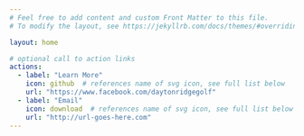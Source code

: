```yaml
---
# Feel free to add content and custom Front Matter to this file.
# To modify the layout, see https://jekyllrb.com/docs/themes/#overriding-theme-defaults

layout: home

# optional call to action links
actions:
  - label: "Learn More"
    icon: github  # references name of svg icon, see full list below
    url: "https://www.facebook.com/daytonridgegolf"
  - label: "Email"
    icon: download  # references name of svg icon, see full list below
    url: "http://url-goes-here.com"
---
```

